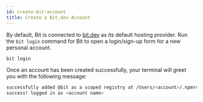 ```yaml
---
id: create-bit-account
title: Create a Bit.dev Account
---
```


By default, Bit is connected to [bit.dev](https://bit.dev) as its default hosting provider. Run the `bit login` command for Bit to open a login/sign-up form for a new personal account.

```bash
bit login
```

Once an account has been created successfully, your terminal will greet you with the following message:

```bash
successfully added @bit as a scoped registry at /Users/<account>/.npmrc
success! logged in as <account name>
```

